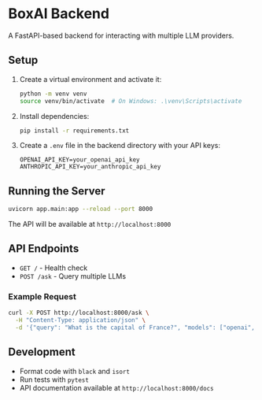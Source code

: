 # BoxAI Backend

A FastAPI-based backend for interacting with multiple LLM providers.

## Setup

1. Create a virtual environment and activate it:
   ```bash
   python -m venv venv
   source venv/bin/activate  # On Windows: .\venv\Scripts\activate
   ```

2. Install dependencies:
   ```bash
   pip install -r requirements.txt
   ```

3. Create a `.env` file in the backend directory with your API keys:
   ```
   OPENAI_API_KEY=your_openai_api_key
   ANTHROPIC_API_KEY=your_anthropic_api_key
   ```

## Running the Server

```bash
uvicorn app.main:app --reload --port 8000
```

The API will be available at `http://localhost:8000`

## API Endpoints

- `GET /` - Health check
- `POST /ask` - Query multiple LLMs

### Example Request

```bash
curl -X POST http://localhost:8000/ask \
  -H "Content-Type: application/json" \
  -d '{"query": "What is the capital of France?", "models": ["openai", "claude"]}'
```

## Development

- Format code with `black` and `isort`
- Run tests with `pytest`
- API documentation available at `http://localhost:8000/docs`
